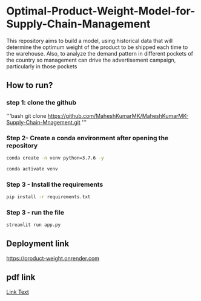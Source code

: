 # Optimal-Product-Weight-Model-for-Supply-Chain-Management
This repository aims to build a model, using historical data that will determine the optimum weight of the product to be shipped each time to the warehouse. Also, to analyze the demand pattern in different pockets of the country so management can drive the advertisement campaign, particularly in those pockets


## How to run?

### step 1: clone the github
'''bash
git clone https://github.com/MaheshKumarMK/MaheshKumarMK-Supply-Chain-Mnagement.git
'''

### Step 2- Create a conda environment after opening the repository

```bash
conda create -n venv python=3.7.6 -y
```

```bash
conda activate venv
```

### Step 3 - Install the requirements

```bash
pip install -r requirements.txt
```
### Step 3 - run the file

```bash
streamlit run app.py
```

## Deployment link
https://product-weight.onrender.com

## pdf link
[Link Text](pdf.pdf)
